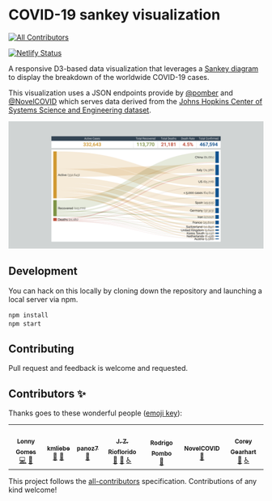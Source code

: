 # COVID-19 sankey visualization
<!-- ALL-CONTRIBUTORS-BADGE:START - Do not remove or modify this section -->
[![All Contributors](https://img.shields.io/badge/all_contributors-7-orange.svg?style=flat-square)](#contributors-)
<!-- ALL-CONTRIBUTORS-BADGE:END -->

[![Netlify Status](https://api.netlify.com/api/v1/badges/20041503-004f-4443-8d04-b0f60c4f3237/deploy-status)](https://app.netlify.com/sites/covid-sankey-viz/deploys)

A responsive D3-based data visualization that leverages a <a href="https://www.data-to-viz.com/graph/sankey.html">Sankey diagram</a> to display the breakdown of the worldwide COVID-19 cases.

This visualization uses a JSON endpoints provide by [@pomber](https://github.com/pomber/covid19/) and [@NovelCOVID](https://github.com/NovelCOVID/API) which serves data derived from the [Johns Hopkins Center of Systems Science and Engineering dataset](https://github.com/CSSEGISandData/COVID-19).

[![Screenshot of sankey diagram visualization](assets/screenshot.png)](https://covid.lonnygomes.com)

## Development

You can hack on this locally by cloning down the repository and launching a local server via npm.

```bash
npm install
npm start
```

## Contributing

Pull request and feedback is welcome and requested.

## Contributors ✨

Thanks goes to these wonderful people ([emoji key](https://allcontributors.org/docs/en/emoji-key)):

<!-- ALL-CONTRIBUTORS-LIST:START - Do not remove or modify this section -->
<!-- prettier-ignore-start -->
<!-- markdownlint-disable -->
<table>
  <tr>
    <td align="center"><a href="http://lonnygomes.com"><img src="https://avatars0.githubusercontent.com/u/50893208?v=4" width="100px;" alt=""/><br /><sub><b>Lonny Gomes</b></sub></a><br /><a href="https://github.com/LonnyGomes/covid-sankey-vizualization/commits?author=LonnyGomes" title="Code">💻</a> <a href="#maintenance-LonnyGomes" title="Maintenance">🚧</a></td>
    <td align="center"><a href="https://github.com/kmliebe"><img src="https://avatars2.githubusercontent.com/u/62724254?v=4" width="100px;" alt=""/><br /><sub><b>kmliebe</b></sub></a><br /><a href="#design-kmliebe" title="Design">🎨</a> <a href="#ideas-kmliebe" title="Ideas, Planning, & Feedback">🤔</a></td>
    <td align="center"><a href="https://github.com/panoz7"><img src="https://avatars1.githubusercontent.com/u/41122569?v=4" width="100px;" alt=""/><br /><sub><b>panoz7</b></sub></a><br /><a href="#ideas-panoz7" title="Ideas, Planning, & Feedback">🤔</a></td>
    <td align="center"><a href="https://github.com/pawn002"><img src="https://avatars3.githubusercontent.com/u/24492257?v=4" width="100px;" alt=""/><br /><sub><b>J. Z. Rioflorido</b></sub></a><br /><a href="#ideas-pawn002" title="Ideas, Planning, & Feedback">🤔</a> <a href="#design-pawn002" title="Design">🎨</a> <a href="#a11y-pawn002" title="Accessibility">️️️️♿️</a></td>
    <td align="center"><a href="https://pomb.us"><img src="https://avatars1.githubusercontent.com/u/1911623?v=4" width="100px;" alt=""/><br /><sub><b>Rodrigo Pombo</b></sub></a><br /><a href="#data-pomber" title="Data">🔣</a></td>
    <td align="center"><a href="https://github.com/NovelCOVID"><img src="https://avatars1.githubusercontent.com/u/61817610?v=4" width="100px;" alt=""/><br /><sub><b>NovelCOVID</b></sub></a><br /><a href="#data-NovelCOVID" title="Data">🔣</a></td>
    <td align="center"><a href="http://coreygearhart.com"><img src="https://avatars0.githubusercontent.com/u/13511406?v=4" width="100px;" alt=""/><br /><sub><b>Corey Gearhart</b></sub></a><br /><a href="#ideas-coreygearhart" title="Ideas, Planning, & Feedback">🤔</a> <a href="#a11y-coreygearhart" title="Accessibility">️️️️♿️</a></td>
  </tr>
</table>

<!-- markdownlint-enable -->
<!-- prettier-ignore-end -->
<!-- ALL-CONTRIBUTORS-LIST:END -->

This project follows the [all-contributors](https://github.com/all-contributors/all-contributors) specification. Contributions of any kind welcome!